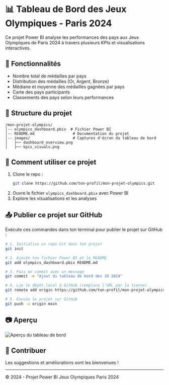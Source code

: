 # 📊 Tableau de Bord des Jeux Olympiques - Paris 2024

Ce projet Power BI analyse les performances des pays aux Jeux Olympiques de Paris 2024 à travers plusieurs KPIs et visualisations interactives.

## 📌 Fonctionnalités
- Nombre total de médailles par pays
- Distribution des médailles (Or, Argent, Bronze)
- Médiane et moyenne des médailles gagnées par pays
- Carte des pays participants
- Classements des pays selon leurs performances

## 📂 Structure du projet
```
/mon-projet-olympics/
│-- olympics_dashboard.pbix  # Fichier Power BI
│-- README.md                 # Documentation du projet
│-- images/                   # Captures d'écran du tableau de bord
│   ├── dashboard_overview.png
│   ├── kpis_visuals.png
```

## 🚀 Comment utiliser ce projet
1. Clone le repo :
   ```sh
   git clone https://github.com/ton-profil/mon-projet-olympics.git
   ```
2. Ouvre le fichier `olympics_dashboard.pbix` avec Power BI
3. Explore les visualisations et les analyses

## 📤 Publier ce projet sur GitHub
Exécute ces commandes dans ton terminal pour publier le projet sur GitHub :

```sh
# 1. Initialise un repo Git dans ton projet
git init

# 2. Ajoute ton fichier Power BI et le README
git add olympics_dashboard.pbix README.md

# 3. Fais un commit avec un message
git commit -m "Ajout du tableau de bord des JO 2024"

# 4. Lie le dépôt local à GitHub (remplace l’URL par la tienne)
git remote add origin https://github.com/ton-profil/mon-projet-olympics.git

# 5. Envoie le projet sur GitHub
git push -u origin main
```

## 📷 Aperçu
![Aperçu du tableau de bord](images/dashboard_overview.png)

## 🤝 Contribuer
Les suggestions et améliorations sont les bienvenues !

---
© 2024 - Projet Power BI Jeux Olympiques Paris 2024
